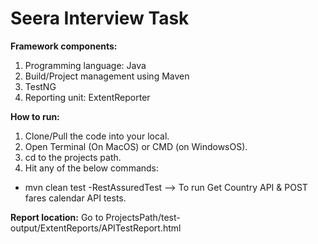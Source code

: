 # Seera Interview Task

**Framework components:**

1. Programming language: Java
3. Build/Project management using Maven
4. TestNG
5. Reporting unit: ExtentReporter

**How to run:**
1. Clone/Pull the code into your local.
2. Open Terminal (On MacOS) or CMD (on WindowsOS).
3. cd to the projects path.
4. Hit any of the below commands:

- mvn clean test -RestAssuredTest --> To run Get Country API & POST fares calendar API tests.

**Report location:**
Go to ProjectsPath/test-output/ExtentReports/APITestReport.html
